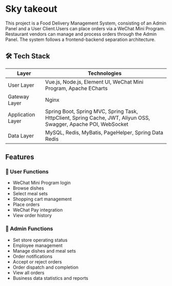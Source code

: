 # Sky takeout
This project is a Food Delivery Management System, consisting of an Admin Panel and a User Client.Users can place orders via a WeChat Mini Program. Restaurant vendors can manage and process orders through the Admin Panel.
The system follows a frontend-backend separation architecture.

## 🛠 Tech Stack
| Layer            | Technologies                                                                 |
|------------------|-------------------------------------------------------------------------------|
| User Layer       | Vue.js, Node.js, Element UI, WeChat Mini Program, Apache ECharts              |
| Gateway Layer    | Nginx                                                                         |
| Application Layer| Spring Boot, Spring MVC, Spring Task, HttpClient, Spring Cache, JWT, Aliyun OSS, Swagger, Apache POI, WebSocket |
| Data Layer       | MySQL, Redis, MyBatis, PageHelper, Spring Data Redis       

## Features
### 📱 User Functions
- WeChat Mini Program login  
- Browse dishes  
- Select meal sets  
- Shopping cart management  
- Place orders  
- WeChat Pay integration  
- View order history  

### 🏪 Admin Functions
- Set store operating status  
- Employee management  
- Manage dishes and meal sets  
- Order notifications  
- Accept or reject orders  
- Order dispatch and completion  
- View all orders  
- Business data statistics and reports  
